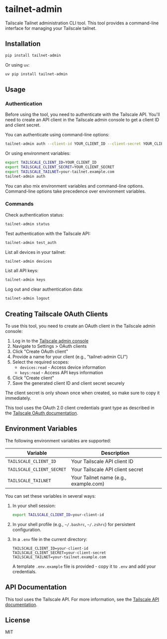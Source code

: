 # tailnet-admin

Tailscale Tailnet administration CLI tool. This tool provides a command-line interface for managing your Tailscale tailnet.

## Installation

```bash
pip install tailnet-admin
```

Or using `uv`:

```bash
uv pip install tailnet-admin
```

## Usage

### Authentication

Before using the tool, you need to authenticate with the Tailscale API. You'll need to create an API client in the Tailscale admin console to get a client ID and client secret.

You can authenticate using command-line options:

```bash
tailnet-admin auth --client-id YOUR_CLIENT_ID --client-secret YOUR_CLIENT_SECRET --tailnet your-tailnet.example.com
```

Or using environment variables:

```bash
export TAILSCALE_CLIENT_ID=YOUR_CLIENT_ID
export TAILSCALE_CLIENT_SECRET=YOUR_CLIENT_SECRET
export TAILSCALE_TAILNET=your-tailnet.example.com
tailnet-admin auth
```

You can also mix environment variables and command-line options. Command-line options take precedence over environment variables.

### Commands

Check authentication status:

```bash
tailnet-admin status
```

Test authentication with the Tailscale API:

```bash
tailnet-admin test_auth
```

List all devices in your tailnet:

```bash
tailnet-admin devices
```

List all API keys:

```bash
tailnet-admin keys
```

Log out and clear authentication data:

```bash
tailnet-admin logout
```

## Creating Tailscale OAuth Clients

To use this tool, you need to create an OAuth client in the Tailscale admin console:

1. Log in to the [Tailscale admin console](https://login.tailscale.com/admin)
2. Navigate to Settings > OAuth clients
3. Click "Create OAuth client"
4. Provide a name for your client (e.g., "tailnet-admin CLI")
5. Select the required scopes:
   - `devices:read` - Access device information
   - `keys:read` - Access API keys information
6. Click "Create client"
7. Save the generated client ID and client secret securely

The client secret is only shown once when created, so make sure to copy it immediately.

This tool uses the OAuth 2.0 client credentials grant type as described in the [Tailscale OAuth documentation](https://tailscale.com/kb/1215/oauth-clients).

## Environment Variables

The following environment variables are supported:

| Variable | Description |
|----------|-------------|
| `TAILSCALE_CLIENT_ID` | Your Tailscale API client ID |
| `TAILSCALE_CLIENT_SECRET` | Your Tailscale API client secret |
| `TAILSCALE_TAILNET` | Your Tailnet name (e.g., example.com) |

You can set these variables in several ways:

1. In your shell session:
   ```bash
   export TAILSCALE_CLIENT_ID=your-client-id
   ```

2. In your shell profile (e.g., `~/.bashrc`, `~/.zshrc`) for persistent configuration.

3. In a `.env` file in the current directory:
   ```
   TAILSCALE_CLIENT_ID=your-client-id
   TAILSCALE_CLIENT_SECRET=your-client-secret
   TAILSCALE_TAILNET=your-tailnet.example.com
   ```
   
   A template `.env.example` file is provided - copy it to `.env` and add your credentials.

## API Documentation

This tool uses the Tailscale API. For more information, see the [Tailscale API documentation](https://tailscale.com/api).

## License

MIT